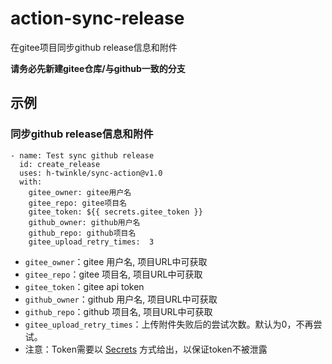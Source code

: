 # action-sync-release

在gitee项目同步github release信息和附件

**请务必先新建gitee仓库/与github一致的分支**

## 示例

### 同步github release信息和附件

```
- name: Test sync github release
  id: create_release
  uses: h-twinkle/sync-action@v1.0
  with:
    gitee_owner: gitee用户名
    gitee_repo: gitee项目名
    gitee_token: ${{ secrets.gitee_token }}
    github_owner: github用户名
    github_repo: github项目名
    gitee_upload_retry_times:  3
```

- `gitee_owner`：gitee 用户名, 项目URL中可获取
- `gitee_repo`：gitee 项目名, 项目URL中可获取
- `gitee_token`：gitee api token
- `github_owner`：github 用户名, 项目URL中可获取
- `github_repo`：github 项目名, 项目URL中可获取
- `gitee_upload_retry_times`：上传附件失败后的尝试次数。默认为0，不再尝试。
- 注意：Token需要以 [Secrets](https://docs.github.com/cn/actions/reference/encrypted-secrets) 方式给出，以保证token不被泄露

